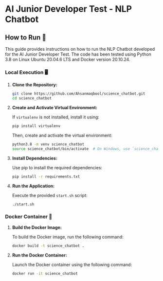 # AI Junior Developer Test - NLP Chatbot

## How to Run 🚀

This guide provides instructions on how to run the NLP Chatbot developed for the AI Junior Developer Test. The code has been tested using Python 3.8 on Linux Ubuntu 20.04.6 LTS and Docker version 20.10.24.

### Local Execution 🖥️

1. **Clone the Repository:**

    ```bash
    git clone https://github.com/Ahsanmaqbool/science_chatbot.git
    cd science_chatbot
    ```

2. **Create and Activate Virtual Environment:**

    If `virtualenv` is not installed, install it using:

    ```bash
    pip install virtualenv
    ```

    Then, create and activate the virtual environment:

    ```bash
    python3.8 -m venv science_chatbot
    source science_chatbot/bin/activate  # On Windows, use `science_chatbot\Scripts\activate`
    ```

3. **Install Dependencies:**

    Use pip to install the required dependencies:

    ```bash
    pip install -r requirements.txt
    ```

4. **Run the Application:**

    Execute the provided `start.sh` script:

    ```bash
    ./start.sh
    ```

### Docker Container 🐳

1. **Build the Docker Image:**

    To build the Docker image, run the following command:

    ```bash
    docker build -t science_chatbot .
    ```

2. **Run the Docker Container:**

    Launch the Docker container using the following command:

    ```bash
    docker run -it science_chatbot
    ```
